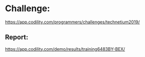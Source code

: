 ﻿# Challenge: 
https://app.codility.com/programmers/challenges/technetium2019/

## Report:
https://app.codility.com/demo/results/training6483BY-BEX/